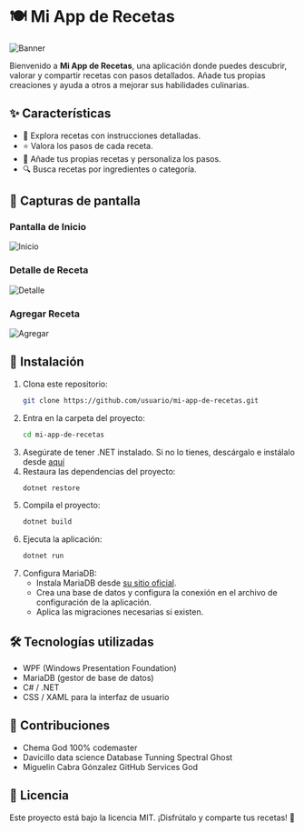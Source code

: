 # 🍽️ Mi App de Recetas

![Banner](https://i.imgur.com/8h66YXN.jpeg)

Bienvenido a **Mi App de Recetas**, una aplicación donde puedes descubrir, valorar y compartir recetas con pasos detallados. Añade tus propias creaciones y ayuda a otros a mejorar sus habilidades culinarias. 

## ✨ Características

- 📜 Explora recetas con instrucciones detalladas.
- ⭐ Valora los pasos de cada receta.
- 📝 Añade tus propias recetas y personaliza los pasos.
- 🔍 Busca recetas por ingredientes o categoría.

## 📸 Capturas de pantalla

### Pantalla de Inicio
![Inicio](https://i.imgur.com/wZ3hxeC.png)

### Detalle de Receta
![Detalle](https://via.placeholder.com/600x400.png?text=Detalle+de+Receta)

### Agregar Receta
![Agregar](https://via.placeholder.com/600x400.png?text=Agregar+Receta)

## 🚀 Instalación

1. Clona este repositorio:
   ```bash
   git clone https://github.com/usuario/mi-app-de-recetas.git
   ```
2. Entra en la carpeta del proyecto:
   ```bash
   cd mi-app-de-recetas
   ```
3. Asegúrate de tener .NET instalado. Si no lo tienes, descárgalo e instálalo desde [aquí](https://dotnet.microsoft.com/download/dotnet)
4. Restaura las dependencias del proyecto:
   ```bash
   dotnet restore
   ```
5. Compila el proyecto:
   ```bash
   dotnet build
   ```
6. Ejecuta la aplicación:
   ```bash
   dotnet run
   ```
7. Configura MariaDB:
   - Instala MariaDB desde [su sitio oficial](https://mariadb.org/download/).
   - Crea una base de datos y configura la conexión en el archivo de configuración de la aplicación.
   - Aplica las migraciones necesarias si existen.

## 🛠️ Tecnologías utilizadas

- WPF (Windows Presentation Foundation)
- MariaDB (gestor de base de datos)
- C# / .NET
- CSS / XAML para la interfaz de usuario

## 📌 Contribuciones

- Chema God 100% codemaster
- Davicillo data science Database Tunning Spectral Ghost
- Miguelin Cabra Gónzalez GitHub Services God

## 📜 Licencia

Este proyecto está bajo la licencia MIT. ¡Disfrútalo y comparte tus recetas! 🍲


